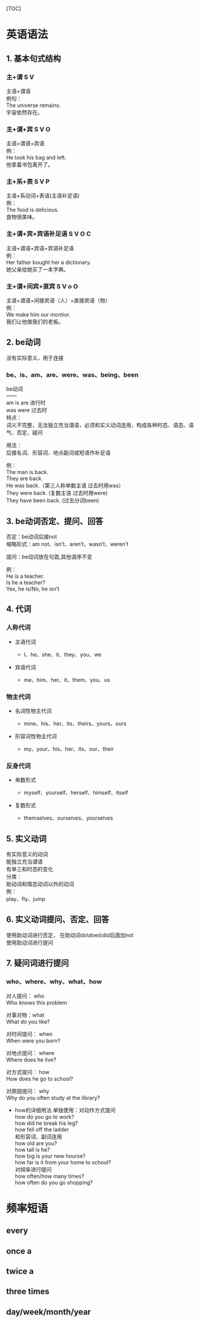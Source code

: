 [TOC]

# 英语语法


## 1. 基本句式结构

### 主+谓 S V

主语+谓语  
例句：  
The universe remains.  
宇宙依然存在。

### 主+谓+宾 S V O

主语+谓语+宾语  
例：  
He took his bag and left.  
他拿着书包离开了。

### 主+系+表 S V P

主语+系动词+表语(主语补足语)  
例：  
The food is delicious.  
食物很美味。

### 主+谓+宾+宾语补足语 S V O C

主语+谓语+宾语+宾语补足语  
例：  
Her father bought her a dictionary.  
她父亲给她买了一本字典。

### 主+谓+间宾+直宾 S V o O

主语+谓语+间接宾语（人）+直接宾语（物）  
例：  
We make him our montior.  
我们让他做我们的老板。

## 2. be动词

没有实际意义，用于连接

### be、is、am、are、were、was、being、been

be动词  
——  
am is are 进行时  
was were 过去时  
特点：  
词义不完整，无法独立充当谓语，必须和实义动词连用，构成各种时态、语态、语气、否定、疑问  

用法：  
后接名词、形容词、地点副词或短语作补足语  

例：  
The man is back.  
They are back.  
He was back.（第三人称单数主语 过去时用was）  
They were back. (复数主语 过去时用were)  
They have been back. (过去分词been)

## 3. be动词否定、提问、回答

否定：be动词后接not  
缩略形式：am not、isn’t、aren’t、wasn’t、weren’t  

提问：be动词放在句首,其他语序不变  

例：  
He is a teacher.  
Is he a teacher?    
Yes, he is/No, he isn’t

## 4. 代词

### 人称代词

- 主语代词

	- I、he、she、it、they、you、we

- 宾语代词

	- me、him、her、it、them、you、us

### 物主代词

- 名词性物主代词

	- mine、his、her、its、theirs、yours、ours

- 形容词性物主代词

	- my、your、his、her、its、our、their

### 反身代词

- 单数形式

	- myself、yourself、herself、himself、itself

- 复数形式

	- themselves、ourselves、yourselves

## 5. 实义动词

有实际意义的动词  
能独立充当谓语  
有单三和时态的变化  
分类：  
助动词和情态动词以外的动词  
例：  
play、fly、jump

### 

## 6. 实义动词提问、否定、回答

使用助动词进行否定， 在助动词do\does\did后面加not  
使用助动词进行提问

## 7. 疑问词进行提问

### who、where、why、what、how

对人提问： who  
Who knows this problem  

对事对物：what  
What do you like?  

对时间提问： when  
When were you born?  

对地点提问： where  
Where does he live?  

对方式提问： how  
How does he go to school?  

对原因提问： why  
Why do you often study at the library?

- how的详细用法
  单独使用：对动作方式提问  
  	how do you go to work?  
  	how did he break his leg?  
  	how fell off the ladder  
  和形容词、副词连用  
  	how old are you?  
  	how tall is he?  
  	how big is your new hourse?  
  	how far is it from your home to school?  
  对频率进行提问  
  	how often/how many times?  
  	how often do you go shopping?


# 频率短语


## every

## once a

## twice a

## three times

## day/week/month/year

